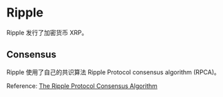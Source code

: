 # Ripple

Ripple 发行了加密货币 XRP。

## Consensus

Ripple 使用了自己的共识算法 Ripple Protocol consensus algorithm (RPCA)。

Reference: [The Ripple Protocol Consensus Algorithm](https://ripple.com/files/ripple_consensus_whitepaper.pdf)

